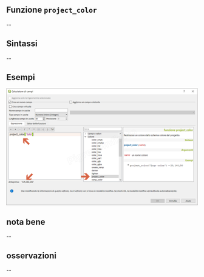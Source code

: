 ## Funzione `project_color`

--

## Sintassi

--

## Esempi

<img src="/img/colore/project_color/project_color1.png">

## nota bene

--

## osservazioni

--